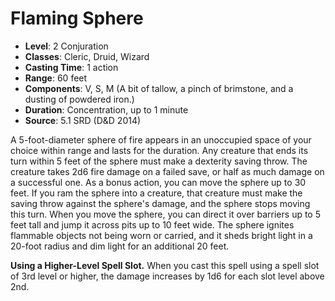 # Flaming Sphere

- **Level**: 2 Conjuration
- **Classes**: Cleric, Druid, Wizard
- **Casting Time**: 1 action
- **Range**: 60 feet
- **Components**: V, S, M (A bit of tallow, a pinch of brimstone, and a dusting of powdered iron.)
- **Duration**: Concentration, up to 1 minute
- **Source**: 5.1 SRD (D&D 2014)

A 5-foot-diameter sphere of fire appears in an unoccupied space of your choice within range and lasts for the duration. Any creature that ends its turn within 5 feet of the sphere must make a dexterity saving throw. The creature takes 2d6 fire damage on a failed save, or half as much damage on a successful one. As a bonus action, you can move the sphere up to 30 feet. If you ram the sphere into a creature, that creature must make the saving throw against the sphere's damage, and the sphere stops moving this turn. When you move the sphere, you can direct it over barriers up to 5 feet tall and jump it across pits up to 10 feet wide. The sphere ignites flammable objects not being worn or carried, and it sheds bright light in a 20-foot radius and dim light for an additional 20 feet.

**Using a Higher-Level Spell Slot.** When you cast this spell using a spell slot of 3rd level or higher, the damage increases by 1d6 for each slot level above 2nd.
